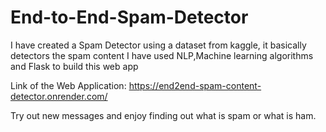 ﻿# End-to-End-Spam-Detector
I have created a Spam Detector using a dataset from kaggle, it basically detectors the spam content 
I have used NLP,Machine learning algorithms and Flask to build this web app

Link of the Web Application: https://end2end-spam-content-detector.onrender.com/

Try out new messages and enjoy finding out what is spam or what is ham.
